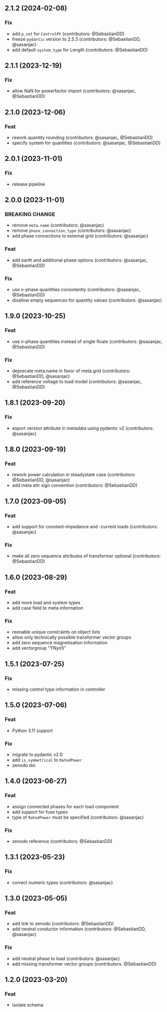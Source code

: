 ## 2.1.2 (2024-02-08)

### Fix

- add `p_set` for `ControlPF` (contributors: @SebastianDD)
- freeze `pydantic` version to 2.5.3 (contributors: @SebastianDD, @sasanjac)
- add default `system_type` for Length (contributors: @SebastianDD)

## 2.1.1 (2023-12-19)

### Fix

- allow NaN for powerfactor import (contributors: @sasanjac, @SebastianDD)

## 2.1.0 (2023-12-06)

### Feat

- rework quantity rounding (contributors: @sasanjac, @SebastianDD)
- specify system for quantities (contributors: @sasanjac, @SebastianDD)

## 2.0.1 (2023-11-01)

### Fix

- release pipeline

## 2.0.0 (2023-11-01)

### BREAKING CHANGE

- remove `meta.name` (contributors: @sasanjac)
- remove `phase_connection_type` (contributors: @sasanjac)
- add phase connections to external grid (contributors: @sasanjac)

### Feat

-  add earth and additional phase options (contributors: @sasanjac, @SebastianDD)

### Fix

- use n-phase quantities consistently (contributors: @sasanjac, @SebastianDD)
- disallow empty sequences for quantity values (contributors: @sasanjac)

## 1.9.0 (2023-10-25)

### Feat

- use n-phase quantities instead of single floats (contributors: @sasanjac, @SebastianDD)

### Fix

- deprecate meta.name in favor of meta.grid (contributors: @SebastianDD, @sasanjac)
- add reference voltage to load model (contributors: @sasanjac, @SebastianDD)

## 1.8.1 (2023-09-20)

### Fix

- export version attribute in metadata using pydantic v2 (contributors: @sasanjac)

## 1.8.0 (2023-09-19)

### Feat

- rework power calculation in steadystate case (contributors: @SebastianDD, @sasanjac)
- add meta attr sign convention (contributors: @SebastianDD)

## 1.7.0 (2023-09-05)

### Feat

- add support for constant-impedance and -current loads (contributors: @sasanjac)

### Fix

- make all zero sequence attributes of transformer optional (contributors: @SebastianDD)

## 1.6.0 (2023-08-29)

### Feat

- add more load and system types
- add case field to meta information

### Fix

- reenable unique constraints on object lists
- allow only technically possible transformer vector groups
- add zero sequence magnetisation information
- add vectorgroup "YNyn5"

## 1.5.1 (2023-07-25)

### Fix

- missing control type information in controller

## 1.5.0 (2023-07-06)

### Feat

- Python 3.11 support

### Fix

- migrate to pydantic v2.0
- add `is_symmetrical` to `RatedPower`
- zenodo doi

## 1.4.0 (2023-06-27)

### Feat

- assign connected phases for each load component
- add support for fuse types
- type of  `RatedPower` must be specified (contributors: @sasanjac)

### Fix

- zenodo reference (contributors: @SebastianDD)

## 1.3.1 (2023-05-23)

### Fix

- correct numeric types (contributors: @sasanjac)

## 1.3.0 (2023-05-05)

### Feat

- add link to zenodo (contributors: @SebastianDD)
- add neutral conductor information (contributors: @SebastianDD, @sasanjac)

### Fix

- add neutral phase to load (contributors: @sasanjac)
- add missing transformer vector groups (contributors: @SebastianDD)

## 1.2.0 (2023-03-20)

### Feat

- isolate schema
